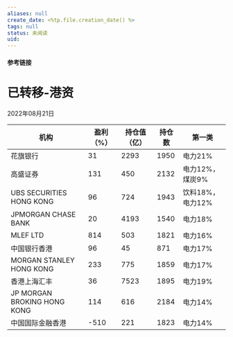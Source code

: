 ```yaml
---
aliases: null
create_date: <%tp.file.creation_date() %>
tags: null
status: 未阅读 
uid: 
---
```



#### 参考链接

# 已转移-港资

2022年08月21日

| 机构 | 盈利（%） | 持仓值（亿） | 持仓数 | 第一类 |
| --- | --- | --- | --- | --- |
| 花旗银行 | 31 | 2293 | 1950 | 电力21% |
| 高盛证券 | 131 | 450 | 2132 | 电力12%，煤炭9% |
| UBS SECURITIES HONG KONG | 96 | 724 | 1943 | 饮料18%，电力12% |
| JPMORGAN CHASE BANK | 20 | 4193 | 1540 | 电力18% |
| MLEF LTD | 814 | 503 | 1821 | 电力16% |
| 中国银行香港 | 96 | 45 | 871 | 电力17% |
| MORGAN STANLEY HONG KONG | 233 | 775 | 1859 | 电力17% |
| 香港上海汇丰 | 36 | 7523 | 1895 | 电力19% |
| JP MORGAN BROKING HONG KONG | 114 | 616 | 2184 | 电力14% |
| 中国国际金融香港 | -510 | 221 | 1823 | 电力14% |